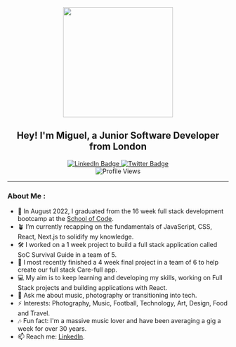 
<div id="header" align="center" >
  <img src="https://media.giphy.com/media/XwBzLXzYq7ljHBXkHk/giphy.gif" width="250"/>
</div>


<h2 align="center">Hey! I'm Miguel, a Junior Software Developer from London</h2>

<div id="badges" align="center">
  <a href="https://www.linkedin.com/in/lamasmiguel/">
    <img src="https://img.shields.io/badge/LinkedIn-blue?style=for-the-badge&logo=linkedin&logoColor=white" alt="LinkedIn Badge"/>
  </a>
  <a href="https://twitter.com/lamasmigs">
    <img src="https://img.shields.io/badge/Twitter-blue?style=for-the-badge&logo=twitter&logoColor=white" alt="Twitter Badge"/>
  </a>
</div>

<div id="counter" align="center">
  <img src="https://komarev.com/ghpvc/?username=MiguelLamas&style=flat-square&color=red" alt="Profile Views"/>
</div>  


---
### About Me :

- :seedling: In August 2022, I graduated from the 16 week full stack development bootcamp at the <a href="https://www.schoolofcode.co.uk/">School of Code</a>.
- :potted_plant: I’m currently recapping on the fundamentals of JavaScript, CSS, React, Next.js to solidify my knowledge.
- :hammer_and_wrench:	I worked on a 1 week project to build a full stack application called SoC Survival Guide in a team of 5.
- :telescope:	I most recently finished a 4 week final project in a team of 6 to help create our full stack Care-full app.
- :computer: My aim is to keep learning and developing my skills, working on Full Stack projects and building applications with React.
- 💬 Ask me about music, photography or transitioning into tech.
- :zap: Interests: Photography, Music, Football, Technology, Art, Design, Food and Travel.
- :notes: Fun fact: I'm a massive music lover and have been averaging a gig a week for over 30 years.
- :mailbox: Reach me: <a href="https://www.linkedin.com/in/lamasmiguel/">LinkedIn</a>.



